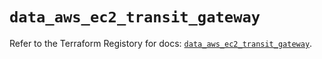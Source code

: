 # `data_aws_ec2_transit_gateway`

Refer to the Terraform Registory for docs: [`data_aws_ec2_transit_gateway`](https://www.terraform.io/docs/providers/aws/d/ec2_transit_gateway).
